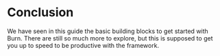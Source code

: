 # Conclusion

We have seen in this guide the basic building blocks to get started with Burn.
There are still so much more to explore, but this is supposed to get you up to speed to be productive with the framework.
